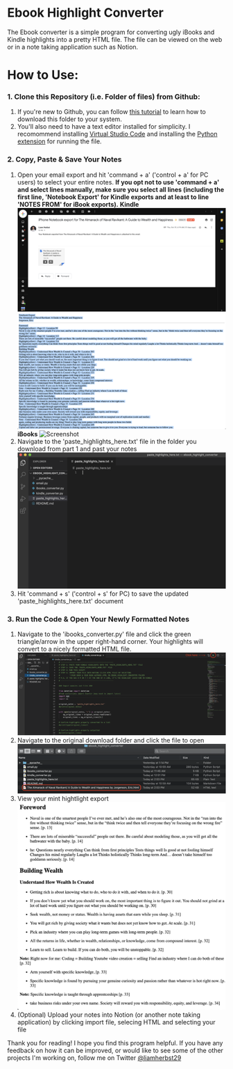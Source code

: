 # Ebook Highlight Converter
The Ebook converter is a simple program for converting ugly iBooks and Kindle highlights into a pretty HTML file. The file can be viewed on the web or in a note taking application such as Notion.

# How to Use:
### 1. Clone this Repository (i.e. Folder of files) from Github:
1. If you're new to Github, you can follow [this tutorial](https://docs.github.com/en/free-pro-team@latest/github/creating-cloning-and-archiving-repositories/cloning-a-repository) to learn how to download this folder to your system. 
2. You'll also need to have a text editor installed for simplicity. I recomommend installing [Virtual Studio Code](https://code.visualstudio.com/download) and installing the [Python extension](https://marketplace.visualstudio.com/items?itemName=ms-python.python) for running the file.
### 2. Copy, Paste & Save Your Notes
1. Open your email export and hit 'command + a' ('control + a' for PC users) to select your entire notes. **If you opt not to use 'command + a' and select lines manually, make sure you select all lines (including the first line, 'Notebook Export' for Kindle exports and at least to line 'NOTES FROM' for iBook exports).**
**Kindle**
![Screenshot](readme_photos/kindle_copy_p1.png)
![Screenshot](readme_photos/kindle_copy_p2.png)
**iBooks**
![Screenshot](readme_photos/ibook_copy.png)
2. Navigate to the 'paste_highlights_here.txt' file in the folder you download from part 1 and past your notes
![Screenshot](readme_photos/paste_here.png)
3. Hit 'command + s' ('control + s' for PC) to save the updated 'paste_highlights_here.txt' document
### 3. Run the Code & Open Your Newly Formatted Notes
1. Navigate to the 'ibooks_converter.py' file and click the green triangle/arrow in the upper right-hand corner. Your highlights will convert to a nicely formatted HTML file.
![Screenshot](readme_photos/kindle_run.png)
2. Navigate to the original download folder and click the file to open
![Screenshot](readme_photos/kindle_click_formatted_file.png)
3. View your mint hightlight export
![Screenshot](readme_photos/kindle_exported_file.png)
4. (Optional) Upload your notes into Notion (or another note taking application) by clicking import file, selecing HTML and selecting your file

Thank you for reading! I hope you find this program helpful. If you have any feedback on how it can be improved, or would like to see some of the other projects I'm working on, follow me on Twitter [@liamherbst29](https://twitter.com/liamherbst29)
